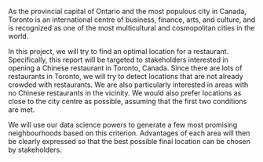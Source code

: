 As the provincial capital of Ontario and the most populous city in Canada, Toronto is an international centre of business, finance, arts, and culture, and is recognized as one of the most multicultural and cosmopolitan cities in the world.

In this project, we will try to find an optimal location for a restaurant. Specifically, this report will be targeted to stakeholders interested in opening a Chinese restaurant in Toronto, Canada. Since there are lots of restaurants in Toronto, we will try to detect locations that are not already crowded with restaurants. We are also particularly interested in areas with no Chinese restaurants in the vicinity. We would also prefer locations as close to the city centre as possible, assuming that the first two conditions are met.

We will use our data science powers to generate a few most promising neighbourhoods based on this criterion. Advantages of each area will then be clearly expressed so that the best possible final location can be chosen by stakeholders.
